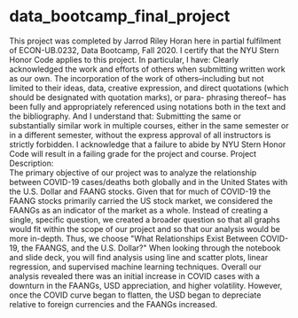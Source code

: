 # data_bootcamp_final_project
This project was completed by Jarrod Riley Horan here in partial fulfilment of ECON-UB.0232, Data Bootcamp, Fall 2020. I certify that the NYU Stern Honor Code applies to this project. In particular, I have:
Clearly acknowledged the work and efforts of others when submitting written work as our own. The incorporation of the work of others–including but not limited to their ideas, data, creative expression, and direct quotations (which should be designated with quotation marks), or para- phrasing thereof– has been fully and appropriately referenced using notations both in the text and the bibliography.
And I understand that:
Submitting the same or substantially similar work in multiple courses, either in the same semester or in a different semester, without the express approval of all instructors is strictly forbidden.
I acknowledge that a failure to abide by NYU Stern Honor Code will result in a failing grade for the project and course.
Project Description:
<br>
The primary objective of our project was to analyze the relationship between COVID-19 cases/deaths both globally and in the United States with the U.S. Dollar and FAANG stocks. Given that for much of COVID-19 the FAANG stocks primarily carried the US stock market, we considered the FAANGs as an indicator of the market as a whole. Instead of creating a single, specific question, we created a broader question so that all graphs would fit within the scope of our project and so that our analysis would be more in-depth. Thus, we choose "What Relationships Exist Between COVID-19, the FAANGS, and the U.S. Dollar?" When looking through the notebook and slide deck, you will find analysis using line and scatter plots, linear regression, and supervised machine learning techniques. Overall our analysis revealed there was an initial increase in COVID cases with a downturn in the FAANGs, USD appreciation, and higher volatility. However, once the COVID curve began to flatten, the USD began to depreciate relative to foreign currencies and the FAANGs increased.
